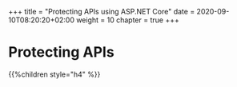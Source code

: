 +++
title = "Protecting APIs using ASP.NET Core"
date = 2020-09-10T08:20:20+02:00
weight = 10
chapter = true
+++

# Protecting APIs

{{%children style="h4" %}}

